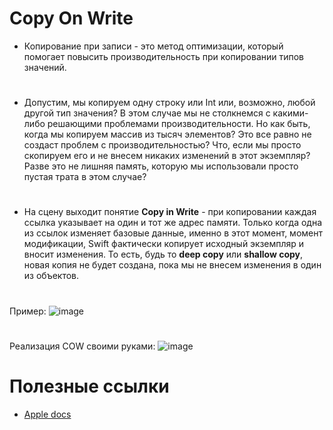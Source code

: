 # **Copy On Write**

  - Копирование при записи - это метод оптимизации, который помогает повысить производительность при копировании типов значений.
#

  - Допустим, мы копируем одну строку или Int или, возможно, любой другой тип значения? В этом случае мы не столкнемся с какими-либо решающими проблемами производительности. 
Но как быть, когда мы копируем массив из тысяч элементов? Это все равно не создаст проблем с производительностью? 
Что, если мы просто скопируем его и не внесем никаких изменений в этот экземпляр? 
Разве это не лишняя память, которую мы использовали просто пустая трата в этом случае?
#
  - На сцену выходит понятие **Copy in Write** - при копировании каждая ссылка указывает на один и тот же адрес памяти. Только когда одна из ссылок изменяет базовые данные, именно в этот момент, момент модификации, Swift фактически копирует исходный экземпляр и вносит изменения.
То есть, будь то **deep copy** или **shallow copy**, новая копия не будет создана, пока мы не внесем изменения в один из объектов.

#
Пример:
![image](https://user-images.githubusercontent.com/47610132/166120669-f0f1694b-b61f-4a96-8212-d211f3f414ea.png)

#
Реализация COW своими руками:
![image](https://user-images.githubusercontent.com/47610132/166120019-0bd2f65a-9a4b-477d-bf60-3c49b2cffaa7.png)

# **Полезные ссылки**
- [Apple docs](https://github.com/apple/swift/blob/main/docs/OptimizationTips.rst#id28)

